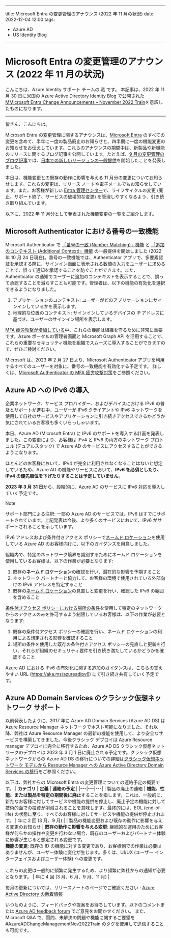 
---
title:  Microsoft Entra の変更管理のアナウンス (2022 年 11 月の状況)
date: 2022-12-04 12:00
tags:
  - Azure AD
  - US Identity Blog
---

#  Microsoft Entra の変更管理のアナウンス (2022 年 11 月の状況)  

こんにちは、Azure Identity サポート チームの 竜 です。
本記事は、2022 年 11 月 30 日に米国の Azure Active Directory Identity Blog で公開された [MMicrosoft Entra Change Announcements – November 2022 Train](https://techcommunity.microsoft.com/t5/microsoft-entra-azure-ad-blog/microsoft-entra-change-announcements-november-2022-train/ba-p/2967452)を意訳したものになります。

----
皆さん、こんにちは。

Microsoft Entra の変更管理に関するアナウンスは、[Microsoft Entra](https://www.microsoft.com/en-us/security/blog/2022/05/31/secure-access-for-a-connected-worldmeet-microsoft-entra/) のすべての変更を含めて、半年に一度の製品廃止のお知らせと、四半期に一度の機能変更のお知らせをお伝えしています。これらのアナウンスの期間中は、新製品や新機能のリリースに関するブログ記事を公開しています。たとえば、[9 月の変更管理のブログ記事](https://jpazureid.github.io/blog/azure-active-directory/Microsoft-Entra-change-announcements-September-2022-train/)では、[日本での新しいリージョンの一般提供](https://jpazureid.github.io/blog/azure-active-directory/Announcing-a-New-Azure-AD-part-of-Microsoft-Entra-region-in-Japan/)を開始したことを発表しました。

本日は、機能変更との既存の動作に影響を与える 11 月分の変更についてお知らせします。これらの変更は、リリース ノートや電子メールでもお知らせしています。また、お客様が新しい [Entra 管理センター](https://entra.microsoft.com/)で、ライフサイクルの変更 (廃止、サポート終了、サービスの破壊的な変更) を管理しやすくなるよう、引き続き取り組んでいます。

以下に、2022 年 11 月分として発表された機能変更の一覧をご紹介します。    

## Microsoft Authenticator における番号の一致機能
Microsoft Authenticator で [「番号の一致 (Number Matching)」機能](https://learn.microsoft.com/ja-jp/azure/active-directory/authentication/how-to-mfa-number-match) と [「追加のコンテキスト (Additional Context)」機能](https://learn.microsoft.com/ja-jp/azure/active-directory/authentication/how-to-mfa-additional-context) の一般提供を開始しました (2022 年 10 月 24 日現在)。番号の一致機能では、Authenticator アプリで、多要素認証を承認する際に、サインイン画面に表示される数値の入力をユーザーに求めることで、誤って通知を承認することを防ぐことができます。また、Authenticator の通知でユーザーに追加のコンテキストを表示することで、誤って承認することを減らすことも可能です。管理者は、以下の機能の有効化を選択できるようになりました。

1. アプリケーションのコンテキスト: ユーザーがどのアプリケーションにサインインしているかを表示します。
2. 地理的な位置のコンテキスト: サインインしているデバイスの IP アドレスに基づき、ユーザーのサインイン場所を表示します。

[MFA 疲労攻撃が増加している](https://jpazureid.github.io/blog/azure-active-directory/defend-your-users-from-mf)中、これらの機能は組織を守るために非常に重要です。Azure ポータルの管理者画面と Microsoft Graph API を活用することで、これらの重要なセキュリティ機能を組織でスムーズに導入することができますので、ぜひご検討ください。
 
Microsoft は、2023 年 2 月 27 日より、Microsoft Authenticator アプリを利用するすべてのユーザーを対象に、番号の一致機能を有効化する予定です。 詳しくは、[Microsoft Authenticator の MFA 疲労攻撃対策](https://jpazureid.github.io/blog/azure-active-directory/defend-your-users-from-mf)をご参照ください。


## Azure AD への IPv6 の導入

企業ネットワーク、サービス プロバイダー、およびデバイスにおける IPv6 の普及とサポートが進む中、ユーザーが IPv6 クライアントや IPv6 ネットワークを使用して自社のサービスやアプリケーションに引き続きアクセスできるかどうか気にされているお客様も多くいらっしゃいます。

本日、Azure AD (Microsoft Entra) に IPv6 のサポートを導入する計画を発表しました。この変更により、お客様は IPv4 と IPv6 の両方のネットワーク プロトコル (デュアルスタック) で Azure AD のサービスにアクセスすることができるようになります。

ほとんどのお客様において、IPv4 が完全に利用されなくなることはないと想定しているため、Azure AD の機能やサービスにおいて、**IPv6 を必須としたり、IPv4 の優先順位を下げたりすることは予定していません**。

**2023 年 3 月 31 日**から、段階的に、Azure AD のサービスに IPv6 対応を導入していく予定です。 

> [!NOTE]
> サポート部門による注釈: 一部の Azure AD のサービスでは、IPv6 はすでにサポートされています。上記発表は今後、より多くのサービスにおいて、IPv6 がサポートされることを示しています。

IPv6 アドレスおよび条件付きアクセス ポリシーで[ネームド ロケーション](https://learn.microsoft.com/ja-jp/azure/active-directory/conditional-access/location-condition#named-locations)を使用している Azure AD のお客様向けに、以下のガイダンスを用意しました。

組織内で、特定のネットワーク境界を識別するためにネームド ロケーションを使用しているお客様は、以下の作業が必要となります: 

1. 既存の**ネームド ロケーション**の確認を行い、潜在的な影響を予期すること
2. ネットワーク パートナーと協力して、お客様の環境で使用されている外部向けの IPv6 アドレスを特定すること
3. 既存の[ネームド ロケーション](https://learn.microsoft.com/ja-jp/azure/active-directory/conditional-access/location-condition#ip-address-ranges)の見直しと変更を行い、確認した IPv6 の範囲を含めること

[条件付きアクセス ポリシーにおける場所の条件](https://learn.microsoft.com/ja-jp/azure/active-directory/conditional-access/location-condition)を使用して特定のネットワークからのアクセスのみを許可するよう制限しているお客様は、以下の作業が必要となります: 

1. 既存の条件付アクセス ポリシーの確認を行い、ネームド ロケーションの利用による想定される影響を確認すること
2. 場所の条件を使用した既存の条件付きアクセス ポリシーの見直しと更新を行い、それらが組織のセキュリティ要件を引き続き満たしているかどうかを確認すること


Azure AD における IPv6 の有効化に関する追加のガイダンスは、こちらの覚えやすい URL (https://aka.ms/azureadipv6) にて引き続き共有していく予定です。


## Azure AD Domain Services のクラシック仮想ネットワーク サポート

以前発表したように、2017 年に Azure AD Domain Services (Azure AD DS) は Azure Resource Manager ネットワークでホスト可能になりました。それ以降、弊社は Azure Resource Manager の最新の機能を使用して、より安全なサービスを構築してきました。今後クラシック デプロイは Azure Resource manager デプロイに完全に移行するため、Azure AD DS クラシック仮想ネットワークのデプロイは 2023 年 3 月 1 日に廃止される予定です。クラシック仮想ネットワークからの Azure AD DS の移行についての詳細は[クラシック仮想ネットワーク モデルから Resource Manager への Azure Active Directory Domain Services の移行](https://learn.microsoft.com/ja-jp/azure/active-directory-domain-services/migrate-from-classic-vnet)をご参照ください。


以下は、弊社からの Microsoft Entra の変更管理についての連絡予定の概要です。
| __カテゴリ__ | __定義__ | __連絡の予定__ |
|---|---|---|
| 製品の廃止の連絡 | **機能、性能、または製品を特定の期間後に廃止**することを指します。これは、一般的に、新たなお客様に対してサービスや機能の提供を停止し、廃止予定の機能に対して技術的面での投資が削減されることを意味します。最終的には、EOL (end-of-life) の状態に至り、すべてのお客様に対してサービスや機能の提供が停止されます。 | 年に 2 回 (3 月、9 月) |
| 製品の機能変更および既存の動作に影響を与える変更のお知らせ | **既存の動作に影響を与える変更**: 継続的な運用のためにお客様が何らかの操作や変更を行わない場合、既存のユーザーおよびパートナー体験に影響が生じると想定される変更です。<br>**機能の変更**: 既存の ID の機能に対する変更であり、お客様側での作業は必要はありませんが、ユーザー体験に変化が生じます。多くは、UI/UX (ユーザー インターフェイスおよびユーザー体験) への変更です。<br><br>これらの変更は一般的に頻繁に発生するため、より頻繁に弊社からの通知が必要となります。 | 年に 4 回 (3 月、6 月、9 月、11 月) |  

毎月の更新については、リリースノートのページでご確認ください : [Azure Active Directory の新着情報](https://learn.microsoft.com/ja-jp/azure/active-directory/fundamentals/whats-new)

いつものように、フィードバックや提案をお待ちしています。以下のコメントまたは [Azure AD feedback forum](https://feedback.azure.com/d365community/forum/22920db1-ad25-ec11-b6e6-000d3a4f0789) でご意見をお聞かせください。
また、Microsoft Q&A で、質問、未解決の問題や機能に関するご要望を #AzureADChangeManagementNov2022Train のタグを使用して送信することも可能です。